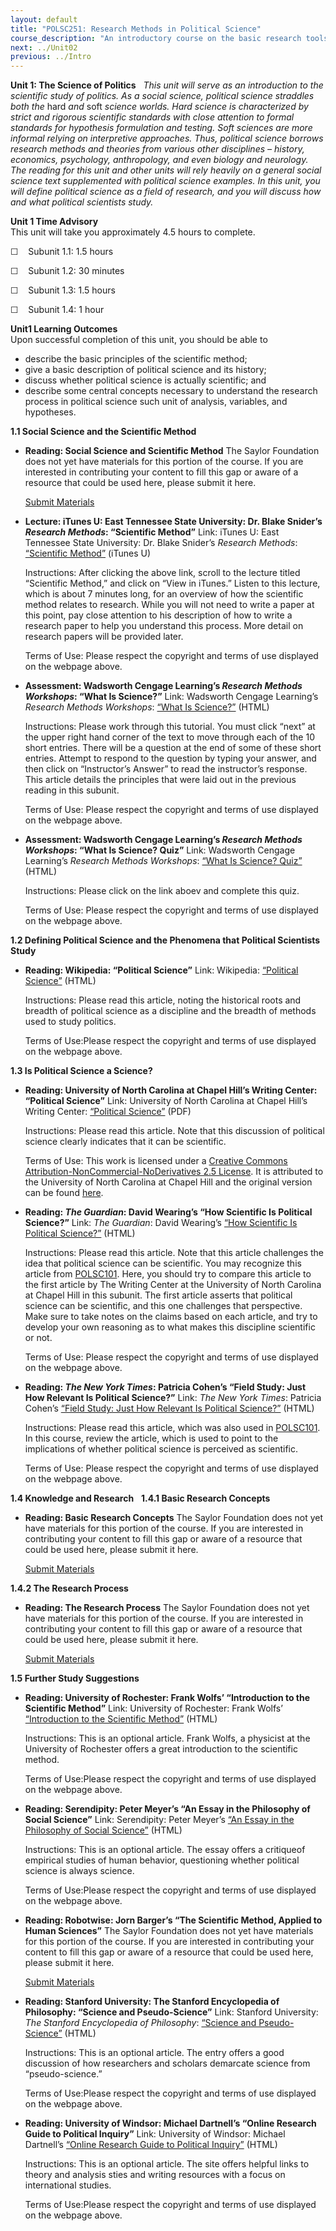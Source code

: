 ```yaml
---
layout: default
title: "POLSC251: Research Methods in Political Science"
course_description: "An introductory course on the basic research tools used in political science that examines the ways in which data and theory intersect and how political scientists quantify and measure the concepts and variables that aid in understanding the world."
next: ../Unit02
previous: ../Intro
---
```

**Unit 1: The Science of Politics** <span id="1"></span> 
*This unit will serve as an introduction to the scientific study of
politics. As a social science, political science straddles both the*
hard *and* soft *science worlds. Hard science is characterized by strict
and rigorous scientific standards with close attention to formal
standards for hypothesis formulation and testing. Soft sciences are more
informal relying on interpretive approaches. Thus, political science
borrows research methods and theories from various other disciplines –
history, economics, psychology, anthropology, and even biology and
neurology. The reading for this unit and other units will rely heavily
on a general social science text supplemented with political science
examples. In this unit, you will define political science as a field of
research, and you will discuss how and what political scientists study.*

**Unit 1 Time Advisory**  
This unit will take you approximately 4.5 hours to complete.  
  
 ☐    Subunit 1.1: 1.5 hours  
  
 ☐    Subunit 1.2: 30 minutes  
  
 ☐    Subunit 1.3: 1.5 hours  
  
 ☐    Subunit 1.4: 1 hour

**Unit1 Learning Outcomes**  
Upon successful completion of this unit, you should be able to
-   describe the basic principles of the scientific method;
-   give a basic description of political science and its history;
-   discuss whether political science is actually scientific; and
-   describe some central concepts necessary to understand the research
    process in political science such unit of analysis, variables, and
    hypotheses.

**1.1 Social Science and the Scientific Method** <span id="1.1"></span> 
-   **Reading: Social Science and Scientific Method**
    The Saylor Foundation does not yet have materials for this portion
    of the course. If you are interested in contributing your content to
    fill this gap or aware of a resource that could be used here, please
    submit it here.

    [Submit Materials](/contribute/)

-   **Lecture: iTunes U: East Tennessee State University: Dr. Blake
    Snider’s *Research Methods*: “Scientific Method”**
    Link: iTunes U: East Tennessee State University: Dr. Blake Snider’s
    *Research Methods*: [“Scientific
    Method”](http://itunes.apple.com/WebObjects/MZStore.woa/wa/viewPodcast?id=384931206)
    (iTunes U)  
      
     Instructions: After clicking the above link, scroll to the lecture
    titled “Scientific Method,” and click on “View in iTunes.” Listen to
    this lecture, which is about 7 minutes long, for an overview of how
    the scientific method relates to research. While you will not need
    to write a paper at this point, pay close attention to his
    description of how to write a research paper to help you understand
    this process. More detail on research papers will be provided
    later.  
      
     Terms of Use: Please respect the copyright and terms of use
    displayed on the webpage above.

-   **Assessment: Wadsworth Cengage Learning’s *Research Methods
    Workshops*: “What Is Science?”**
    Link: Wadsworth Cengage Learning’s *Research Methods Workshops*:
    [“What Is
    Science?”](http://www.wadsworth.com/psychology_d/templates/student_resources/workshops/res_methd/science/science_01.html)
    (HTML)  
      
     Instructions: Please work through this tutorial. You must click
    “next” at the upper right hand corner of the text to move through
    each of the 10 short entries. There will be a question at the end of
    some of these short entries. Attempt to respond to the question by
    typing your answer, and then click on “Instructor’s Answer” to read
    the instructor’s response. This article details the principles that
    were laid out in the previous reading in this subunit.  
      
     Terms of Use: Please respect the copyright and terms of use
    displayed on the webpage above.

-   **Assessment: Wadsworth Cengage Learning’s *Research Methods
    Workshops*: “What Is Science? Quiz”**
    Link: Wadsworth Cengage Learning’s *Research Methods Workshops*:
    [“What Is Science?
    Quiz”](http://webquiz.ilrn.com/ilrn/quiz-public?name=stmr01q/stmr01q_WS_chp01)
    (HTML)  
      
     Instructions: Please click on the link aboev and complete this
    quiz.  
      
     Terms of Use: Please respect the copyright and terms of use
    displayed on the webpage above.

**1.2 Defining Political Science and the Phenomena that Political
Scientists Study** <span id="1.2"></span> 
-   **Reading: Wikipedia: “Political Science”**
    Link: Wikipedia: [“Political
    Science”](http://en.wikipedia.org/wiki/Political_science) (HTML)  
      
     Instructions: Please read this article, noting the historical roots
    and breadth of political science as a discipline and the breadth of
    methods used to study politics.  
      
     Terms of Use:Please respect the copyright and terms of use
    displayed on the webpage above.

**1.3 Is Political Science a Science?** <span id="1.3"></span> 
-   **Reading: University of North Carolina at Chapel Hill’s Writing
    Center: “Political Science”**
    Link: University of North Carolina at Chapel Hill’s Writing Center:
    [“Political
    Science”](http://www.saylor.org/site/wp-content/uploads/2012/01/POLSC251-1.3-UNCCH.pdf)
    (PDF)  
      
     Instructions: Please read this article. Note that this discussion
    of political science clearly indicates that it can be scientific.  
      
     Terms of Use: This work is licensed under a [Creative Commons
    Attribution-NonCommercial-NoDerivatives 2.5
    License](http://creativecommons.org/licenses/by-nc-nd/2.5/). It is
    attributed to the University of North Carolina at Chapel Hill and
    the original version can be found
    [here](http://writingcenter.unc.edu/resources/handouts-demos/writing-for-specific-fields/political-science).

-   **Reading: *The Guardian*: David Wearing’s “How Scientific Is
    Political Science?”**
    Link: *The Guardian*: David Wearing’s [“How Scientific Is Political
    Science?”](http://www.guardian.co.uk/commentisfree/2010/mar/08/political-science-moral-ethical)
    (HTML)  
      
     Instructions: Please read this article. Note that this article
    challenges the idea that political science can be scientific. You
    may recognize this article from
    [POLSC101](http://www.saylor.org/courses/polsc101/). Here, you
    should try to compare this article to the first article by The
    Writing Center at the University of North Carolina at Chapel Hill in
    this subunit. The first article asserts that political science can
    be scientific, and this one challenges that perspective. Make sure
    to take notes on the claims based on each article, and try to
    develop your own reasoning as to what makes this discipline
    scientific or not.  
      
     Terms of Use: Please respect the copyright and terms of use
    displayed on the webpage above.

-   **Reading: *The New York Times*: Patricia Cohen’s “Field Study: Just
    How Relevant Is Political Science?”**
    Link: *The New York Times*: Patricia Cohen’s [“Field Study: Just How
    Relevant Is Political
    Science?”](http://www.nytimes.com/2009/10/20/books/20poli.html)
    (HTML)  
      
     Instructions: Please read this article, which was also used in
    [POLSC101](http://www.saylor.org/courses/polsc101/). In this course,
    review the article, which is used to point to the implications of
    whether political science is perceived as scientific.  
      
     Terms of Use: Please respect the copyright and terms of use
    displayed on the webpage above.

**1.4 Knowledge and Research** <span id="1.4"></span> 
**1.4.1 Basic Research Concepts** <span id="1.4.1"></span> 
-   **Reading: Basic Research Concepts**
    The Saylor Foundation does not yet have materials for this portion
    of the course. If you are interested in contributing your content to
    fill this gap or aware of a resource that could be used here, please
    submit it here.

    [Submit Materials](/contribute/)

**1.4.2 The Research Process** <span id="1.4.2"></span> 
-   **Reading: The Research Process**
    The Saylor Foundation does not yet have materials for this portion
    of the course. If you are interested in contributing your content to
    fill this gap or aware of a resource that could be used here, please
    submit it here.

    [Submit Materials](/contribute/)

**1.5 Further Study Suggestions** <span id="1.5"></span> 
-   **Reading: University of Rochester: Frank Wolfs’ “Introduction to
    the Scientific Method”**
    Link: University of Rochester: Frank Wolfs’ [“Introduction to the
    Scientific
    Method”](http://teacher.nsrl.rochester.edu/phy_labs/AppendixE/AppendixE.html) (HTML)  
      
     Instructions: This is an optional article. Frank Wolfs, a physicist
    at the University of Rochester offers a great introduction to the
    scientific method.  
      
     Terms of Use:Please respect the copyright and terms of use
    displayed on the webpage above.

-   **Reading: Serendipity: Peter Meyer’s “An Essay in the Philosophy of
    Social Science”**
    Link: Serendipity: Peter Meyer’s [“An Essay in the Philosophy of
    Social Science”](http://www.serendipity.li/jsmill/pss2.htm) (HTML)  
      
     Instructions: This is an optional article. The essay offers a
    critiqueof empirical studies of human behavior, questioning whether
    political science is always science.  
      
     Terms of Use:Please respect the copyright and terms of use
    displayed on the webpage above.

-   **Reading: Robotwise: Jorn Barger’s “The Scientific Method, Applied
    to Human Sciences”**
    The Saylor Foundation does not yet have materials for this portion
    of the course. If you are interested in contributing your content to
    fill this gap or aware of a resource that could be used here, please
    submit it here.

    [Submit Materials](/contribute/)

-   **Reading: Stanford University: The Stanford Encyclopedia of
    Philosophy: “Science and Pseudo-Science”**
    Link: Stanford University: *The Stanford Encyclopedia of*
    *Philosophy*: [“Science and
    Pseudo-Science”](http://plato.stanford.edu/entries/pseudo-science/)
    (HTML)  
      
     Instructions: This is an optional article. The entry offers a good
    discussion of how researchers and scholars demarcate science from
    “pseudo-science.”  
      
     Terms of Use:Please respect the copyright and terms of use
    displayed on the webpage above.

-   **Reading: University of Windsor: Michael Dartnell’s “Online
    Research Guide to Political Inquiry”**
    Link: University of Windsor: Michael Dartnell’s [“Online Research
    Guide to Political
    Inquiry”](http://web2.uwindsor.ca/courses/ps/dartnell/) (HTML)  
      
     Instructions: This is an optional article. The site offers helpful
    links to theory and analysis sties and writing resources with a
    focus on international studies.  
      
     Terms of Use:Please respect the copyright and terms of use
    displayed on the webpage above.


